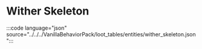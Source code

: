 # Wither Skeleton

:::code language="json" source="../../../VanillaBehaviorPack/loot_tables/entities/wither_skeleton.json":::